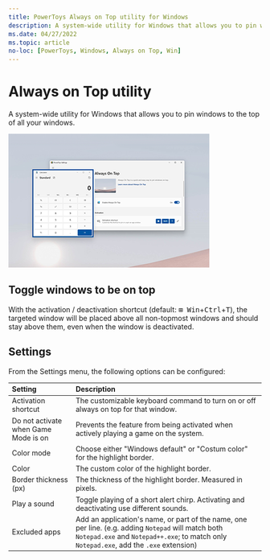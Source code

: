 ```yaml
---
title: PowerToys Always on Top utility for Windows
description: A system-wide utility for Windows that allows you to pin windows to the top of your screen.
ms.date: 04/27/2022
ms.topic: article
no-loc: [PowerToys, Windows, Always on Top, Win]
---
```


# Always on Top utility

A system-wide utility for Windows that allows you to pin windows to the top of all your windows.

![AlwaysOnTop screenshot.](../images/pt-always-on-top.png)

## Toggle windows to be on top

With the activation / deactivation shortcut (default: <kbd>⊞ Win</kbd>+<kbd>Ctrl</kbd>+<kbd>T</kbd>), the targeted window will be placed above all non-topmost windows and should stay above them, even when the window is deactivated.

## Settings

From the Settings menu, the following options can be configured:

| Setting | Description |
| :--- | :--- |
| Activation shortcut | The customizable keyboard command to turn on or off always on top for that window. |
| Do not activate when Game Mode is on | Prevents the feature from being activated when actively playing a game on the system. |
| Color mode | Choose either "Windows default" or "Costum color" for the highlight border. |
| Color | The custom color of the highlight border. |
| Border thickness (px) | The thickness of the highlight border. Measured in pixels. |
| Play a sound | Toggle playing of a short alert chirp. Activating and deactivating use different sounds. |
| Excluded apps | Add an application's name, or part of the name, one per line. (e.g. adding `Notepad` will match both `Notepad.exe` and `Notepad++.exe`; to match only `Notepad.exe`, add the `.exe` extension) |
